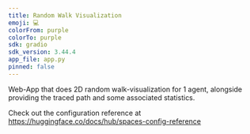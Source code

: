 ```yaml
---
title: Random Walk Visualization
emoji: 💻
colorFrom: purple
colorTo: purple
sdk: gradio
sdk_version: 3.44.4
app_file: app.py
pinned: false
---
```


Web-App that does 2D random walk-visualization for 1 agent, alongside providing the traced path and some associated statistics.


Check out the configuration reference at https://huggingface.co/docs/hub/spaces-config-reference
